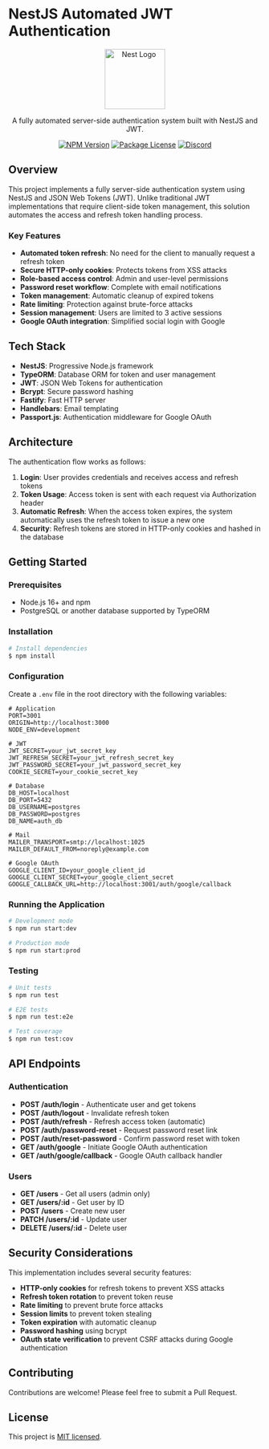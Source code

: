 # NestJS Automated JWT Authentication

<p align="center">
  <img src="https://nestjs.com/img/logo-small.svg" width="120" alt="Nest Logo" />
</p>

<p align="center">A fully automated server-side authentication system built with NestJS and JWT.</p>

<p align="center">
  <a href="https://www.npmjs.com/~nestjscore" target="_blank"><img src="https://img.shields.io/npm/v/@nestjs/core.svg" alt="NPM Version" /></a>
  <a href="https://www.npmjs.com/~nestjscore" target="_blank"><img src="https://img.shields.io/npm/l/@nestjs/core.svg" alt="Package License" /></a>
  <a href="https://discord.gg/G7Qnnhy" target="_blank"><img src="https://img.shields.io/badge/discord-online-brightgreen.svg" alt="Discord"/></a>
</p>

## Overview

This project implements a fully server-side authentication system using NestJS and JSON Web Tokens (JWT). Unlike traditional JWT implementations that require client-side token management, this solution automates the access and refresh token handling process.

### Key Features

- **Automated token refresh**: No need for the client to manually request a refresh token
- **Secure HTTP-only cookies**: Protects tokens from XSS attacks
- **Role-based access control**: Admin and user-level permissions
- **Password reset workflow**: Complete with email notifications
- **Token management**: Automatic cleanup of expired tokens
- **Rate limiting**: Protection against brute-force attacks
- **Session management**: Users are limited to 3 active sessions
- **Google OAuth integration**: Simplified social login with Google

## Tech Stack

- **NestJS**: Progressive Node.js framework
- **TypeORM**: Database ORM for token and user management
- **JWT**: JSON Web Tokens for authentication
- **Bcrypt**: Secure password hashing
- **Fastify**: Fast HTTP server
- **Handlebars**: Email templating
- **Passport.js**: Authentication middleware for Google OAuth

## Architecture

The authentication flow works as follows:

1. **Login**: User provides credentials and receives access and refresh tokens
2. **Token Usage**: Access token is sent with each request via Authorization header
3. **Automatic Refresh**: When the access token expires, the system automatically uses the refresh token to issue a new one
4. **Security**: Refresh tokens are stored in HTTP-only cookies and hashed in the database

## Getting Started

### Prerequisites

- Node.js 16+ and npm
- PostgreSQL or another database supported by TypeORM

### Installation

```bash
# Install dependencies
$ npm install
```

### Configuration

Create a `.env` file in the root directory with the following variables:

```
# Application
PORT=3001
ORIGIN=http://localhost:3000
NODE_ENV=development

# JWT
JWT_SECRET=your_jwt_secret_key
JWT_REFRESH_SECRET=your_jwt_refresh_secret_key
JWT_PASSWORD_SECRET=your_jwt_password_secret_key
COOKIE_SECRET=your_cookie_secret_key

# Database
DB_HOST=localhost
DB_PORT=5432
DB_USERNAME=postgres
DB_PASSWORD=postgres
DB_NAME=auth_db

# Mail
MAILER_TRANSPORT=smtp://localhost:1025
MAILER_DEFAULT_FROM=noreply@example.com

# Google OAuth
GOOGLE_CLIENT_ID=your_google_client_id
GOOGLE_CLIENT_SECRET=your_google_client_secret
GOOGLE_CALLBACK_URL=http://localhost:3001/auth/google/callback
```

### Running the Application

```bash
# Development mode
$ npm run start:dev

# Production mode
$ npm run start:prod
```

### Testing

```bash
# Unit tests
$ npm run test

# E2E tests
$ npm run test:e2e

# Test coverage
$ npm run test:cov
```

## API Endpoints

### Authentication

- **POST /auth/login** - Authenticate user and get tokens
- **POST /auth/logout** - Invalidate refresh token
- **POST /auth/refresh** - Refresh access token (automatic)
- **POST /auth/password-reset** - Request password reset link
- **POST /auth/reset-password** - Confirm password reset with token
- **GET /auth/google** - Initiate Google OAuth authentication
- **GET /auth/google/callback** - Google OAuth callback handler

### Users

- **GET /users** - Get all users (admin only)
- **GET /users/:id** - Get user by ID
- **POST /users** - Create new user
- **PATCH /users/:id** - Update user
- **DELETE /users/:id** - Delete user

## Security Considerations

This implementation includes several security features:

- **HTTP-only cookies** for refresh tokens to prevent XSS attacks
- **Refresh token rotation** to prevent token reuse
- **Rate limiting** to prevent brute force attacks
- **Session limits** to prevent token stealing
- **Token expiration** with automatic cleanup
- **Password hashing** using bcrypt
- **OAuth state verification** to prevent CSRF attacks during Google authentication

## Contributing

Contributions are welcome! Please feel free to submit a Pull Request.

## License

This project is [MIT licensed](LICENSE).
